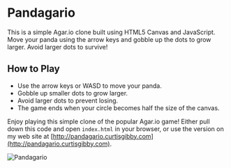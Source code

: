 # Pandagario

This is a simple Agar.io clone built using HTML5 Canvas and JavaScript. Move your panda using the arrow keys and gobble up the dots to grow larger. Avoid larger dots to survive!

## How to Play
- Use the arrow keys or WASD to move your panda.
- Gobble up smaller dots to grow larger.
- Avoid larger dots to prevent losing.
- The game ends when your circle becomes half the size of the canvas.

Enjoy playing this simple clone of the popular Agar.io game! Either pull down this code and open `index.html` in your browser, or use the version on my web site at [http://pandagario.curtisgibby.com](http://pandagario.curtisgibby.com).

![Pandagario](pandagario.gif)
